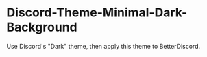 # Discord-Theme-Minimal-Dark-Background
Use Discord's "Dark" theme, then apply this theme to BetterDiscord.
